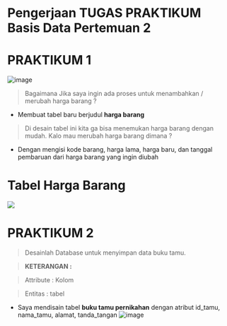 # Pengerjaan TUGAS PRAKTIKUM Basis Data **Pertemuan 2**

# PRAKTIKUM 1
![image](https://github.com/rafaxputra/learn_phpmyadmin/assets/75997309/40411d25-2dbc-4a36-8998-86dc09b51cf7)

> Bagaimana Jika saya ingin ada proses untuk menambahkan / merubah harga barang ?

  - Membuat tabel baru berjudul **harga barang**
> Di desain tabel ini kita ga bisa menemukan harga barang dengan mudah. Kalo mau merubah harga barang dimana ?

  - Dengan mengisi kode barang, harga lama, harga baru, dan tanggal pembaruan dari harga barang yang ingin diubah

# Tabel Harga Barang
<p align=”center”> 
  <img src="https://github.com/rafaxputra/learn_phpmyadmin/assets/75997309/3019cb09-c349-4759-ae50-379be2e7aa5b"/> 
</p>

# PRAKTIKUM 2

> Desainlah Database untuk menyimpan data buku tamu.

>**KETERANGAN :**

  >Attribute : Kolom
  
  >Entitas : tabel

- Saya mendisain tabel **buku tamu pernikahan** dengan atribut id_tamu, nama_tamu, alamat, tanda_tangan
  ![image](https://github.com/rafaxputra/learn_phpmyadmin/assets/75997309/4c8703b4-f595-49a0-a36f-ad86c59762c7)
